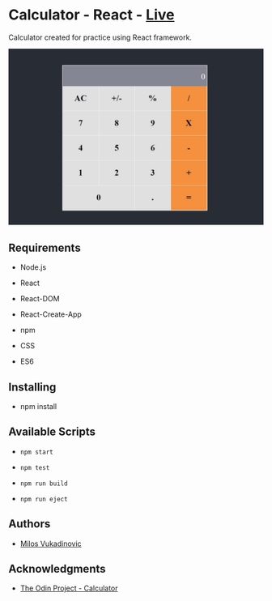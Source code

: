 # Calculator - React - [Live](https://calculator-react-milos.herokuapp.com//)

Calculator created for practice using React framework.

![Alt text](/src/assets/ss.jpg)

## Requirements

- Node.js

- React

- React-DOM

- React-Create-App

- npm

- CSS

- ES6

## Installing

- npm install

## Available Scripts

- `npm start`

- `npm test`

- `npm run build`

- `npm run eject`

## Authors

- [Milos Vukadinovic](https://github.com/milosvukadinovic)

## Acknowledgments

* [The Odin Project - Calculator](https://www.theodinproject.com/courses/web-development-101/lessons/calculator)
